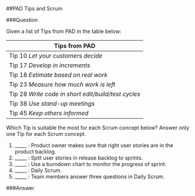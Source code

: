 ##PAD Tips and Scrum

###Question

Given a list of Tips from PAD in the table below:

| Tips from PAD                                       |
|-----------------------------------------------------|
| Tip 10 *Let your customers decide*                  |
| Tip 17 *Develop in increments*                      |
| Tip 18 *Estimate based on real work*                |
| Tip 23 *Measure how much work is left*              |
| Tip 28 *Write code in short edit/build/test cycles* |
| Tip 38 *Use stand-up meetings*                      |
| Tip 45 *Keep others informed*                       |

Which Tip is suitable the most for each Scrum concept below? Answer only one Tip for each Scrum concept.

1. _____ : Product owner makes sure that right user stories are in the product backlog.
2. _____ : Split user stories in release backlog to sprints.
3. _____ : Use a burndown chart to monitor the progress of sprint.
4. _____ : Daily Scrum.
5. _____ : Team members answer three questions in Daily Scrum.

###Answer
